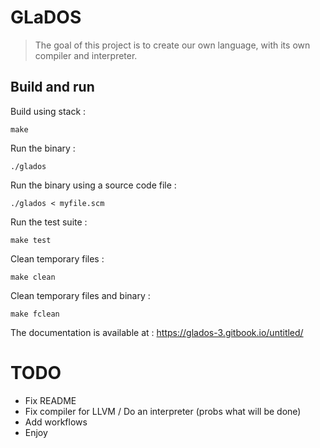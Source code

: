 # GLaDOS

> The goal of this project is to create our own language, with its own compiler and interpreter.

## Build and run

Build using stack :
```shell
make
```

Run the  binary :
```shell
./glados
```

Run the binary using a source code file :
```shell
./glados < myfile.scm
```

Run the test suite :
```shell
make test
```

Clean temporary files :
```shell
make clean
```

Clean temporary files and binary :
```shell
make fclean
```

The documentation is available at : https://glados-3.gitbook.io/untitled/

# TODO
- Fix README
- Fix compiler for LLVM / Do an interpreter (probs what will be done)
- Add workflows
- Enjoy 
